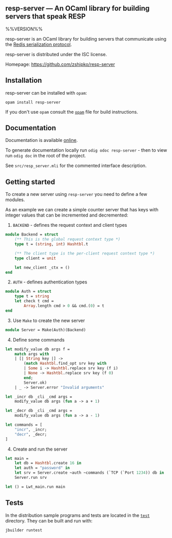 resp-server — An OCaml library for building servers that speak RESP
-------------------------------------------------------------------------------
%%VERSION%%

resp-server is an OCaml library for building servers that communicate using the [Redis serialization protocol](https://redis.io/topics/protocol).

resp-server is distributed under the ISC license.

Homepage: https://github.com/zshipko/resp-server

## Installation

resp-server can be installed with `opam`:

    opam install resp-server

If you don't use `opam` consult the [`opam`](opam) file for build instructions.

## Documentation

Documentation is available [online](https://zshipko.github.io/resp-server).

To generate documentation locally run `odig odoc resp-server` - then to view run `odig doc` in the root of the project.

See `src/resp_server.mli` for the commented interface description.

## Getting started

To create a new server using `resp-server` you need to define a few modules.

As an example we can create a simple counter server that has keys with integer values that can be incremented and decremented:

1) `BACKEND` - defines the request context and client types

```ocaml
module Backend = struct
    (** This is the global request context type *)
    type t = (string, int) Hashtbl.t

    (** The client type is the per-client request context type *)
    type client = unit

    let new_client _ctx = ()
end
```

2) `AUTH` - defines authentication types

```ocaml
module Auth = struct
    type t = string
    let check t cmd =
        Array.length cmd > 0 && cmd.(0) = t
end
```

3) Use `Make` to create the new server

```ocaml
module Server = Make(Auth)(Backend)
```

4) Define some commands

```ocaml
let modify_value db args f =
    match args with
    | [| String key |] ->
        (match Hashtbl.find_opt srv key with
        | Some i -> Hashtbl.replace srv key (f i)
        | None -> Hashtbl.replace srv key (f 0)
        end;
        Server.ok)
    | _ -> Server.error "Invalid arguments"

let _incr db _cli _cmd args =
    modify_value db args (fun a -> a + 1)

let _decr db _cli _cmd args =
    modify_value db args (fun a -> a - 1)

let commands = [
    "incr", _incr;
    "decr", _decr;
]
```

4) Create and run the server

```ocaml
let main =
    let db = Hashtbl.create 16 in
    let auth = "password" in
    let srv = Server.create ~auth ~commands (`TCP (`Port 1234)) db in
    Server.run srv

let () = Lwt_main.run main
```

## Tests

In the distribution sample programs and tests are located in the
[`test`](test) directory. They can be built and run with:

    jbuilder runtest
